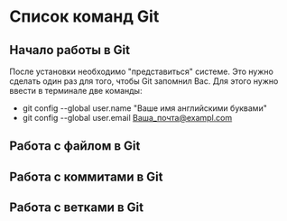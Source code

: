 # Список команд Git

## Начало работы в Git
После установки необходимо "представиться" системе. Это нужно сделать один раз для того, чтобы Git запомнил Вас. Для этого нужно ввести в терминале две команды:
- git config --global user.name "Ваше имя английскими буквами"
- git config --global user.email Ваша_почта@exampl.com
## Работа с файлом в Git

## Работа с коммитами в Git

## Работа с ветками в Git
